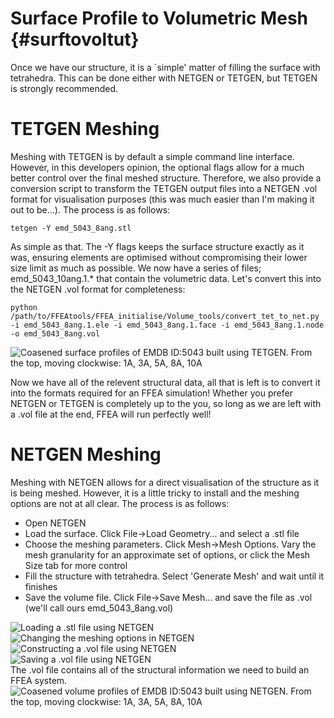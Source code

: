 Surface Profile to Volumetric Mesh {#surftovoltut}
=============================

Once we have our structure, it is a `simple' matter of filling the surface with tetrahedra. This can be done either with NETGEN or TETGEN, but TETGEN is strongly recommended.

TETGEN Meshing
=============

Meshing with TETGEN is by default a simple command line interface. However, in this developers opinion, the optional flags allow for a much better control over the final meshed structure. Therefore, we also provide a conversion script to transform the TETGEN output files into a NETGEN .vol format for visualisation purposes (this was much easier than I'm making it out to be...). The process is as follows:


	tetgen -Y emd_5043_8ang.stl

As simple as that. The -Y flags keeps the surface structure exactly as it was, ensuring elements are optimised without compromising their lower size limit as much as possible. We now have a series of files; emd_5043_10ang.1.* that contain the volumetric data. Let's convert this into the NETGEN .vol format for completeness:

	python /path/to/FFEAtools/FFEA_initialise/Volume_tools/convert_tet_to_net.py -i emd_5043_8ang.1.ele -i emd_5043_8ang.1.face -i emd_5043_8ang.1.node -o emd_5043_8ang.vol

![Coasened surface profiles of EMDB ID:5043 built using TETGEN. From the top, moving clockwise: 1A, 3A, 5A, 8A, 10A](tetgencoarsening.png "TETGEN - Coarsening Process")

Now we have all of the relevent structural data, all that is left is to convert it into the formats required for an FFEA simulation! Whether you prefer NETGEN or TETGEN is completely up to the you, so long as we are left with a .vol file at the end, FFEA will run perfectly well!

NETGEN Meshing
=============

Meshing with NETGEN allows for a direct visualisation of the structure as it is being meshed. However, it is a little tricky to install and the meshing options are not at all clear. The process is as follows:

  * Open NETGEN
  * Load the surface. Click File->Load Geometry... and select a .stl file
  * Choose the meshing parameters. Click Mesh->Mesh Options. Vary the mesh granularity for an approximate set of options, or click the Mesh Size tab for more control
  * Fill the structure with tetrahedra. Select 'Generate Mesh' and wait until it finishes
  * Save the volume file. Click File->Save Mesh... and save the file as .vol (we'll call ours emd_5043_8ang.vol)

![Loading a .stl file using NETGEN](netgenloadstlprintscreen.png "NETGEN - Loading an STL Surface")
<BR>
![Changing the meshing options in NETGEN](netgenoptionsprintscreen.png "NETGEN - Meshing parameters interface")
<BR>
![Constructing a .vol file using NETGEN](netgengenmeshprintscreen.png "NETGEN - Building a Volume")
<BR>
![Saving a .vol file using NETGEN](netgensavemeshprintscreen.png "NETGEN - Saving a Volume")
<BR>
The .vol file contains all of the structural information we need to build an FFEA system.
![Coasened volume profiles of EMDB ID:5043 built using NETGEN. From the top, moving clockwise: 1A, 3A, 5A, 8A, 10A](netgencoarsening.png "NETGEN - Coarsening Process")

